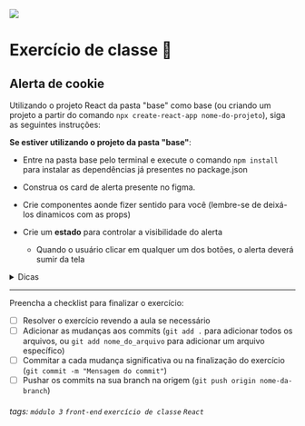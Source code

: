 ![](https://i.imgur.com/xG74tOh.png)

# Exercício de classe 🏫

## Alerta de cookie
Utilizando o projeto React da pasta "base" como base (ou criando um projeto a partir do comando `npx create-react-app nome-do-projeto`), siga as seguintes instruções:

**Se estiver utilizando o projeto da pasta "base"**:
- Entre na pasta base pelo terminal e execute o comando `npm install` para instalar as dependências já presentes no package.json

- Construa os card de alerta presente no figma.
- Crie componentes aonde fizer sentido para você (lembre-se de deixá-los dinamicos com as props)
- Crie um **estado** para controlar a visibilidade do alerta
  - Quando o usuário clicar em qualquer um dos botões, o alerta deverá sumir da tela

<details>
  <summary>
    Dicas
  </summary>
  <ul>
    <li>
      Crie um estado que guarde um valor booleano
    </li>
    <li>
      Utilize a renderização condicional (&& ou ternário) para mostar ou esconder o alerta
    </li>
  </ul>
</details>

---

Preencha a checklist para finalizar o exercício:

- [ ] Resolver o exercício revendo a aula se necessário
- [ ] Adicionar as mudanças aos commits (`git add .` para adicionar todos os arquivos, ou `git add nome_do_arquivo` para adicionar um arquivo específico)
- [ ] Commitar a cada mudança significativa ou na finalização do exercício (`git commit -m "Mensagem do commit"`)
- [ ] Pushar os commits na sua branch na origem (`git push origin nome-da-branch`)

###### tags: `módulo 3` `front-end` `exercício de classe` `React`
